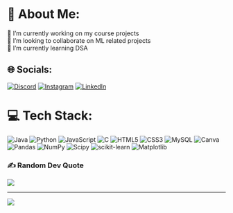 # 💫 About Me:
🔭 I’m currently working on my course projects<br>👯 I’m looking to collaborate on ML related projects<br>🌱 I’m currently learning DSA


## 🌐 Socials:
[![Discord](https://img.shields.io/badge/Discord-%237289DA.svg?logo=discord&logoColor=white)](https://discord.gg/2625) [![Instagram](https://img.shields.io/badge/Instagram-%23E4405F.svg?logo=Instagram&logoColor=white)](https://instagram.com/vandana._.s_) [![LinkedIn](https://img.shields.io/badge/LinkedIn-%230077B5.svg?logo=linkedin&logoColor=white)](https://www.linkedin.com/in/vandana-123v79/)

# 💻 Tech Stack:
![Java](https://img.shields.io/badge/java-%23ED8B00.svg?style=plastic&logo=openjdk&logoColor=white) ![Python](https://img.shields.io/badge/python-3670A0?style=plastic&logo=python&logoColor=ffdd54) ![JavaScript](https://img.shields.io/badge/javascript-%23323330.svg?style=plastic&logo=javascript&logoColor=%23F7DF1E) ![C](https://img.shields.io/badge/c-%2300599C.svg?style=plastic&logo=c&logoColor=white) ![HTML5](https://img.shields.io/badge/html5-%23E34F26.svg?style=plastic&logo=html5&logoColor=white) ![CSS3](https://img.shields.io/badge/css3-%231572B6.svg?style=plastic&logo=css3&logoColor=white) ![MySQL](https://img.shields.io/badge/mysql-%2300000f.svg?style=plastic&logo=mysql&logoColor=white) ![Canva](https://img.shields.io/badge/Canva-%2300C4CC.svg?style=plastic&logo=Canva&logoColor=white) ![Pandas](https://img.shields.io/badge/pandas-%23150458.svg?style=plastic&logo=pandas&logoColor=white) ![NumPy](https://img.shields.io/badge/numpy-%23013243.svg?style=plastic&logo=numpy&logoColor=white) ![Scipy](https://img.shields.io/badge/SciPy-%230C55A5.svg?style=plastic&logo=scipy&logoColor=%white) ![scikit-learn](https://img.shields.io/badge/scikit--learn-%23F7931E.svg?style=plastic&logo=scikit-learn&logoColor=white) ![Matplotlib](https://img.shields.io/badge/Matplotlib-%23ffffff.svg?style=plastic&logo=Matplotlib&logoColor=black)
<!--# 📊 GitHub Stats:
![](https://github-readme-stats.vercel.app/api?username=Vandana5s&theme=dark&hide_border=false&include_all_commits=false&count_private=false)<br/>
![](https://github-readme-streak-stats.herokuapp.com/?user=Vandana5s&theme=dark&hide_border=false)<br/>
![](https://github-readme-stats.vercel.app/api/top-langs/?username=Vandana5s&theme=dark&hide_border=false&include_all_commits=false&count_private=false&layout=compact)-->

### ✍️ Random Dev Quote
![](https://quotes-github-readme.vercel.app/api?type=horizontal&theme=radical)



---
[![](https://visitcount.itsvg.in/api?id=Vandana5s&icon=0&color=0)](https://visitcount.itsvg.in)

<!-- Proudly created with GPRM ( https://gprm.itsvg.in ) -->
